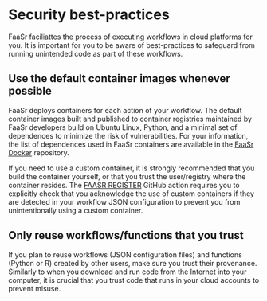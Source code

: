 # Security best-practices

FaaSr faciliattes the process of executing workflows in cloud platforms for you. It is important for you to be aware of best-practices to safeguard from running unintended code as part of these workflows.

## Use the default container images whenever possible

FaaSr deploys containers for each action of your workflow. The default container images built and published to container registries maintained by FaaSr developers build on Ubuntu Linux, Python, and a minimal set of dependences to minimize the risk of vulnerabilities. For your information, the list of dependences used in FaaSr containers are available in the [FaaSr Docker](https://github.com/FaaSr/FaaSr-Docker) repository.

If you need to use a custom container, it is strongly recommended that you build the container yourself, or that you trust the user/registry where the container resides. The [FAASR REGISTER] GitHub action requires you to explicitly check that you acknowledge the use of custom containers if they are detected in your workflow JSON configuration to prevent you from unintentionally using a custom container.

## Only reuse workflows/functions that you trust

If you plan to reuse workflows (JSON configuration files) and functions (Python or R) created by other users, make sure you trust their provenance. Similarly to when you download and run code from the Internet into your computer, it is crucial that you trust code that runs in your cloud accounts to prevent misuse.


[FAASR REGISTER]: register_workflow.md